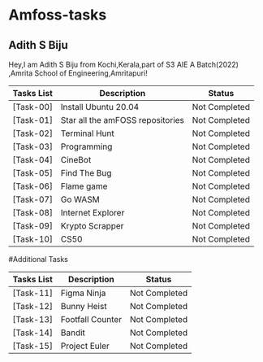 # Amfoss-tasks

##  Adith S Biju
Hey,I am Adith S Biju from Kochi,Kerala,part of S3 AIE A Batch(2022) ,Amrita School of Engineering,Amritapuri!

**Tasks List**|**Description**|**Status**
--------------|---------------|---------------
[Task-00]|Install Ubuntu 20.04|Not Completed
[Task-01]|Star all the amFOSS repositories|Not Completed
[Task-02]|Terminal Hunt|Not Completed
[Task-03]|Programming|Not Completed
[Task-04]|CineBot|Not Completed
[Task-05]|Find The Bug|Not Completed
[Task-06]|Flame game|Not Completed
[Task-07]|Go WASM|Not Completed
[Task-08]|Internet Explorer|Not Completed
[Task-09]|Krypto Scrapper|Not Completed
[Task-10]|CS50|Not Completed

#Additional Tasks

**Tasks List**|**Description**|**Status**
--------------|---------------|---------------
[Task-11]|Figma Ninja|Not Completed
[Task-12]|Bunny Heist|Not Completed
[Task-13]|Footfall Counter|Not Completed
[Task-14]|Bandit|Not Completed
[Task-15]|Project Euler|Not Completed
